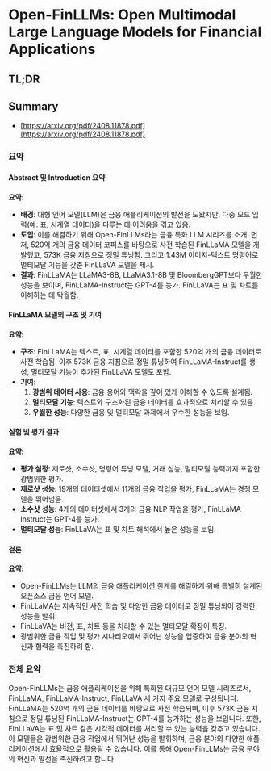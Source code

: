 # Open-FinLLMs: Open Multimodal Large Language Models for Financial Applications
## TL;DR
## Summary
- [https://arxiv.org/pdf/2408.11878.pdf](https://arxiv.org/pdf/2408.11878.pdf)

### 요약

#### Abstract 및 Introduction 요약
**요약:**
- **배경**: 대형 언어 모델(LLM)은 금융 애플리케이션의 발전을 도왔지만, 다중 모드 입력(예: 표, 시계열 데이터)을 다루는 데 어려움을 겪고 있음.
- **도입**: 이를 해결하기 위해 Open-FinLLMs라는 금융 특화 LLM 시리즈를 소개. 먼저, 520억 개의 금융 데이터 코퍼스를 바탕으로 사전 학습된 FinLLaMA 모델을 개발했고, 573K 금융 지침으로 정밀 튜닝함. 그리고 1.43M 이미지-텍스트 명령어로 멀티모달 기능을 갖춘 FinLLaVA 모델을 제시.
- **결과**: FinLLaMA는 LLaMA3-8B, LLaMA3.1-8B 및 BloombergGPT보다 우월한 성능을 보이며, FinLLaMA-Instruct는 GPT-4를 능가. FinLLaVA는 표 및 차트를 이해하는 데 탁월함.

#### FinLLaMA 모델의 구조 및 기여
**요약:**
- **구조**: FinLLaMA는 텍스트, 표, 시계열 데이터를 포함한 520억 개의 금융 데이터로 사전 학습됨. 이후 573K 금융 지침으로 정밀 튜닝하여 FinLLaMA-Instruct를 생성, 멀티모달 기능이 추가된 FinLLaVA 모델도 포함.
- **기여**:
  1. **광범위 데이터 사용**: 금융 용어와 맥락을 깊이 있게 이해할 수 있도록 설계됨.
  2. **멀티모달 기능**: 텍스트와 구조화된 금융 데이터를 효과적으로 처리할 수 있음.
  3. **우월한 성능**: 다양한 금융 및 멀티모달 과제에서 우수한 성능을 보임.

#### 실험 및 평가 결과
**요약:**
- **평가 설정**: 제로샷, 소수샷, 명령어 튜닝 모델, 거래 성능, 멀티모달 능력까지 포함한 광범위한 평가.
- **제로샷 성능**: 19개의 데이터셋에서 11개의 금융 작업을 평가, FinLLaMA는 경쟁 모델을 뛰어넘음.
- **소수샷 성능**: 4개의 데이터셋에서 3개의 금융 NLP 작업을 평가, FinLLaMA-Instruct는 GPT-4를 능가.
- **멀티모달 성능**: FinLLaVA는 표 및 차트 해석에서 높은 성능을 보임.

#### 결론
**요약:**
- Open-FinLLMs는 LLM의 금융 애플리케이션 한계를 해결하기 위해 특별히 설계된 오픈소스 금융 언어 모델. 
- FinLLaMA는 지속적인 사전 학습 및 다양한 금융 데이터로 정밀 튜닝되어 강력한 성능을 발휘.
- FinLLaVA는 비전, 표, 차트 등을 처리할 수 있는 멀티모달 확장이 특징.
- 광범위한 금융 작업 및 평가 시나리오에서 뛰어난 성능을 입증하여 금융 분야의 혁신과 협력을 촉진하려 함.

### 전체 요약
Open-FinLLMs는 금융 애플리케이션을 위해 특화된 대규모 언어 모델 시리즈로서, FinLLaMA, FinLLaMA-Instruct, FinLLaVA 세 가지 주요 모델로 구성됩니다. FinLLaMA는 520억 개의 금융 데이터를 바탕으로 사전 학습되며, 이후 573K 금융 지침으로 정밀 튜닝된 FinLLaMA-Instruct는 GPT-4를 능가하는 성능을 보입니다. 또한, FinLLaVA는 표 및 차트 같은 시각적 데이터를 처리할 수 있는 능력을 갖추고 있습니다. 이 모델들은 광범위한 금융 작업에서 뛰어난 성능을 발휘하며, 금융 분야의 다양한 애플리케이션에서 효율적으로 활용될 수 있습니다. 이를 통해 Open-FinLLMs는 금융 분야의 혁신과 발전을 촉진하려고 합니다.